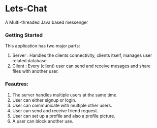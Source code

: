 # Lets-Chat
A Multi-threaded Java based messenger

### Getting Started

This application has two major parts:

1. Server : Handles the clients connectivity, clients itself, manages user related database. 
2. Client : Every (client) user can send and receive mesages and share files with another user.

### Feautres:

1. The server handles multiple users at the same time.
2. User can either signup or login.
3. User can communicate with multiple other users.
4. User can send and receive friend request.
5. User can set up a profile and also a profile picture.
6. A user can block another use.
